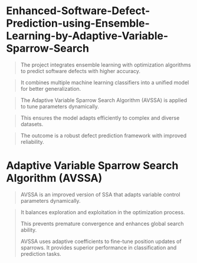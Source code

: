 # Enhanced-Software-Defect-Prediction-using-Ensemble-Learning-by-Adaptive-Variable-Sparrow-Search

> The project integrates ensemble learning with optimization algorithms to predict software defects with higher accuracy.

> It combines multiple machine learning classifiers into a unified model for better generalization.

> The Adaptive Variable Sparrow Search Algorithm (AVSSA) is applied to tune parameters dynamically.

> This ensures the model adapts efficiently to complex and diverse datasets.

> The outcome is a robust defect prediction framework with improved reliability.

# Adaptive Variable Sparrow Search Algorithm (AVSSA)

> AVSSA is an improved version of SSA that adapts variable control parameters dynamically.

> It balances exploration and exploitation in the optimization process.
>
> This prevents premature convergence and enhances global search ability.
>
> AVSSA uses adaptive coefficients to fine-tune position updates of sparrows.
It provides superior performance in classification and prediction tasks.
